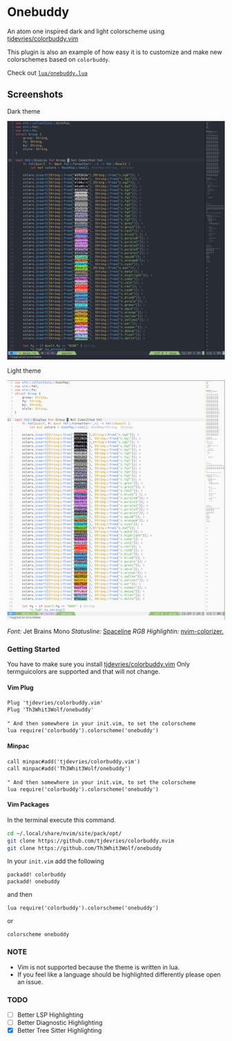 # Onebuddy

An atom one inspired dark and light colorscheme using [tjdevries/colorbuddy.vim](https://github.com/tjdevries/colorbuddy.vim)

This plugin is also an example of how easy it is to customize and make new colorschemes based on `colorbuddy`.

Check out [`lua/onebuddy.lua`](lua/onebuddy.lua)

## Screenshots

Dark theme

![dark theme](assets/dark.png)

Light theme

![light theme](assets/light.png)

*Font:* Jet Brains Mono
*Statusline:* [Spaceline](https://github.com/glepnir/spaceline.vim)
*RGB Highlightin:* [nvim-colorizer.](https://github.com/norcalli/nvim-colorizer.lua)

### Getting Started

You have to make sure you install [tjdevries/colorbuddy.vim](https://github.com/tjdevries/colorbuddy.vim) Only termguicolors are supported and that will not change.

#### Vim Plug

```vim
Plug 'tjdevries/colorbuddy.vim'
Plug 'Th3Whit3Wolf/onebuddy'

" And then somewhere in your init.vim, to set the colorscheme
lua require('colorbuddy').colorscheme('onebuddy')
```

#### Minpac

```vim
call minpac#add('tjdevries/colorbuddy.vim')
call minpac#add('Th3Whit3Wolf/onebuddy')

" And then somewhere in your init.vim, to set the colorscheme
lua require('colorbuddy').colorscheme('onebuddy')
```

#### Vim Packages

In the terminal execute this command.

```sh
cd ~/.local/share/nvim/site/pack/opt/
git clone https://github.com/tjdevries/colorbuddy.nvim
git clone https://github.com/Th3Whit3Wolf/onebuddy
```

In your `init.vim` add the following

```vim
packadd! colorbuddy
packadd! onebuddy
```

and then

```vim
lua require('colorbuddy').colorscheme('onebuddy')
```

or

```vim
colorscheme onebuddy
```

### NOTE

- Vim is not supported because the theme is written in lua.
- If you feel like a language should be highlighted differently please open an issue.

### TODO

- [ ] Better LSP Highlighting
- [ ] Better Diagnostic Highlighting
- [x] Better Tree Sitter Highlighting
